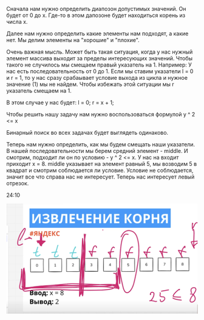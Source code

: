 Сначала нам нужно определить диапозон допустимых значений. Он будет от 0 до х. Где-то в этом дапозоне будет находиться корень из числа х.

Далее нам нужно определить какие элементы нам подходят, а какие нет. Мы делим элементы на "хорошие" и "плохие".

Очень важная мысль. Может быть такая ситуация, когда у нас нужный элемент массива выходит за пределы интересующих значений. Чтобы такого не случилось мы смещаем правый указатель на 1.
Например: У нас есть последовательность от 0 до 1. Если мы ставим указатели l = 0 и r = 1, то у нас сразу срабаывает условие выхода из цикла и нужное значение (1) мы не найдем. Чтобы избежать этой ситуации мы r указатель смещаем на 1.

В этом случае у нас будет:
l = 0; r = x + 1;

Чтобы решить нашу задачу нам нужно воспользоваться формулой y ^ 2 <= x

Бинарный поиск во всех задачах будет выглядеть одинаково.

Теперь нам нужно определить, как мы будем смещать наши указатели.
В нашей последовательности мы берем средний элемент - middle. И смотрим, подходит ли он по условию - y ^ 2 <= x. У нас на входит приходит x = 8. middle указывает на элемент равный 5, мы возводим 5 в квадрат и смотрим соблюдается ли условие. Условие не соблюдается, значит все что справа нас не интересует. Теперь нас интересует левый отрезок.

24:10

![12](images/12.png) 